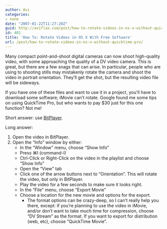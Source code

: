```yaml
---
author: Avi
categories:
- none
date: "2007-01-22T11:27:20Z"
guid: http://aviflax.com/post/how-to-rotate-videos-in-os-x-without-quicktime-pro/
id: 401
title: 'How To: Rotate Videos in OS X With Free Software'
url: /post/how-to-rotate-videos-in-os-x-without-quicktime-pro/
---
```

Many compact point-and-shoot digital cameras can now shoot high-quality video, with some approaching the quality of a DV video camera. This is great, but there are a few snags that can arise. In particular, people who are using to shooting stills may mistakenly rotate the camera and shoot the video in portrait orientation. They&#8217;ll get the shot, but the resulting video file will be sideways.

If you have one of these files and want to use it in a project, you&#8217;ll have to download some software; iMovie can&#8217;t rotate. Google found me some tips on using QuickTime Pro, but who wants to pay $30 just for this one function? Not me!

Short answer: use [BitPlayer](http://www.tanjero.com/bitplayer/).

Long answer:

  1. Open the video in BitPlayer.
  2. Open the &#8220;Info&#8221; window by either: 
      * In the &#8220;Window&#8221; menu, choose &#8220;Show Info&#8221;
      * Press &#8984;I (command-I)
      * Ctrl-Click or Right-Click on the video in the playlist and choose &#8220;Show Info&#8221;
      * Open the &#8220;View&#8221; tab
      * Click one of the arrow buttons next to &#8220;Orientation&#8221;. This will rotate the video, but only in BitPlayer.
      * Play the video for a few seconds to make sure it looks right.
      * In the &#8220;File&#8221; menu, choose &#8220;Export Movie&#8221;
      * Choose a location for the new movie and options for the export. 
          * The format options can be crazy-deep, so I can&#8217;t really help you there, except: if you&#8217;re planning to use the video in iMovie, and/or don&#8217;t want to take much time for compression, choose &#8220;DV Stream&#8221; as the format. If you want to export for distribution (web, etc), choose &#8220;QuickTime Movie&#8221;.</ol>